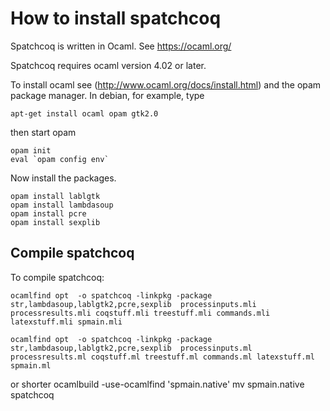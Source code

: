 # How to install spatchcoq

Spatchcoq is written in Ocaml.  See https://ocaml.org/

Spatchcoq requires ocaml version 4.02 or later.

To install ocaml see (http://www.ocaml.org/docs/install.html) and the opam package manager.  In debian, for example, type

    apt-get install ocaml opam gtk2.0

then start opam

    opam init
    eval `opam config env`

Now install the packages.

    opam install lablgtk
    opam install lambdasoup
    opam install pcre
    opam install sexplib
    

## Compile spatchcoq

To compile spatchcoq:

    ocamlfind opt  -o spatchcoq -linkpkg -package str,lambdasoup,lablgtk2,pcre,sexplib  processinputs.mli processresults.mli coqstuff.mli treestuff.mli commands.mli latexstuff.mli spmain.mli

    ocamlfind opt  -o spatchcoq -linkpkg -package str,lambdasoup,lablgtk2,pcre,sexplib  processinputs.ml processresults.ml coqstuff.ml treestuff.ml commands.ml latexstuff.ml spmain.ml 

or shorter
    ocamlbuild -use-ocamlfind 'spmain.native'
    mv spmain.native spatchcoq